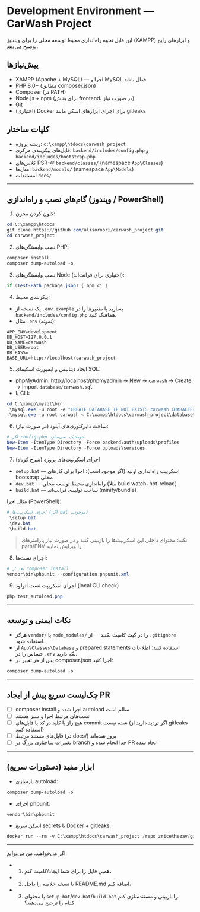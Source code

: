 # Development Environment — CarWash Project

این فایل نحوه راه‌اندازی محیط توسعه محلی را برای ویندوز (XAMPP) و ابزارهای رایج توضیح می‌دهد.

## پیش‌نیازها
- XAMPP (Apache + MySQL) — اجرا و MySQL فعال باشد  
- PHP 8.0+ (مطابق composer.json)  
- Composer (در PATH)  
- Node.js + npm (برای بخش frontend، در صورت نیاز)  
- Git  
- (اختیاری) Docker برای اجرای ابزارهای اسکن مانند gitleaks

## کلیات ساختار
- ریشه پروژه: `c:\xampp\htdocs\carwash_project`  
- فایل‌های پیکربندی مرکزی: `backend/includes/config.php` و `backend/includes/bootstrap.php`  
- کلاس‌های PSR-4: `backend/classes/` (namespace `App\Classes`)  
- مدل‌ها: `backend/models/` (namespace `App\Models`)  
- مستندات: `docs/`

---

## گام‌های نصب و راه‌اندازی (ویندوز / PowerShell)
1. کلون کردن مخزن:
```powershell
cd C:\xampp\htdocs
git clone https://github.com/alisoroori/carwash_project.git
cd carwash_project
```

2. نصب وابستگی‌های PHP:
```powershell
composer install
composer dump-autoload -o
```

3. نصب وابستگی‌های Node (اختیاری برای فرانت‌اند):
```powershell
if (Test-Path package.json) { npm ci }
```

4. پیکربندی محیط:
- یک نسخه از `.env.example` بسازید یا متغیرها را در `backend/includes/config.php` هماهنگ کنید.
- مثال `.env` (نمونه):
```text
APP_ENV=development
DB_HOST=127.0.0.1
DB_NAME=carwash
DB_USER=root
DB_PASS=
BASE_URL=http://localhost/carwash_project
```

5. ایجاد دیتابیس و ایمپورت اسکیمای SQL:
- phpMyAdmin: http://localhost/phpmyadmin → New → `carwash` → Create → Import `database/carwash.sql`
- یا CLI:
```powershell
cd C:\xampp\mysql\bin
.\mysql.exe -u root -e "CREATE DATABASE IF NOT EXISTS carwash CHARACTER SET utf8mb4 COLLATE utf8mb4_unicode_ci;"
.\mysql.exe -u root carwash < C:\xampp\htdocs\carwash_project\database\carwash.sql
```

6. ساخت دایرکتوری‌های آپلود (در صورت نیاز):
```powershell
# اگر config.php اتوماتیک نمی‌سازد
New-Item -ItemType Directory -Force backend\auth\uploads\profiles
New-Item -ItemType Directory -Force uploads\services
```

7. اجرای اسکریپت‌های پروژه (شرح کوتاه)
- `setup.bat` — اسکریپت راه‌اندازی اولیه (اگر موجود است): اجرا برای کارهای bootstrap محلی  
- `dev.bat` — راه‌اندازی محیط توسعه محلی (مثلاً build watch، hot-reload)  
- `build.bat` — ساخت تولیدی فرانت‌اند (minify/bundle)

مثال اجرا (PowerShell):
```powershell
# اجرای اسکریپت‌ها (اگر bat موجودند)
.\setup.bat
.\dev.bat
.\build.bat
```

> نکته: محتوای داخلی این اسکریپت‌ها را بازبینی کنید و در صورت نیاز پارامترهای path/ENV را ویرایش نمایید.

8. اجرای تست‌ها:
```powershell
# بعد از composer install
vendor\bin\phpunit --configuration phpunit.xml
```

9. اجرای اسکریپت تست اتولود (local CLI check)
```powershell
php test_autoload.php
```

---

## نکات ایمنی و توسعه
- هرگز `vendor/` یا `node_modules/` را در گیت کامیت نکنید — از `.gitignore` استفاده شود.  
- از `App\Classes\Database` و prepared statements استفاده کنید؛ اطلاعات حساس را در `.env` نگه دارید.  
- پس از هر تغییر در composer.json اجرا کنید:
```powershell
composer dump-autoload -o
```

---

## چک‌لیست سریع پیش از ایجاد PR
- [ ] composer install اجرا شده و autoload سالم است  
- [ ] تست‌های مرتبط اجرا و سبز هستند  
- [ ] هیچ راز یا کلید در کد یا فایل‌های commit شده نیست (اگر تردید دارید از gitleaks استفاده کنید)  
- [ ] فایل‌های مستند مرتبط (در docs/) بروز شده‌اند  
- [ ] تغییرات ساختاری بزرگ در branch جدا انجام شده و PR ایجاد شده

---

## ابزار مفید (دستورات سریع)
- بازسازی autoload:
```powershell
composer dump-autoload -o
```
- اجرای phpunit:
```powershell
vendor\bin\phpunit
```
- اسکن سریع secrets با Docker + gitleaks:
```powershell
docker run --rm -v C:\xampp\htdocs\carwash_project:/repo zricethezav/gitleaks:latest detect --source /repo --report-path /repo/gitleaks-report.json
```

---

اگر می‌خواهید، من می‌توانم:
- 1) همین فایل را برای شما ایجاد/کامیت کنم،  
- 2) یا نسخه خلاصه را داخل README.md اضافه کنم،  
- 3) یا محتوای `setup.bat`/`dev.bat`/`build.bat` را بازبینی و مستندسازی کنم.  
کدام را ترجیح می‌دهید؟